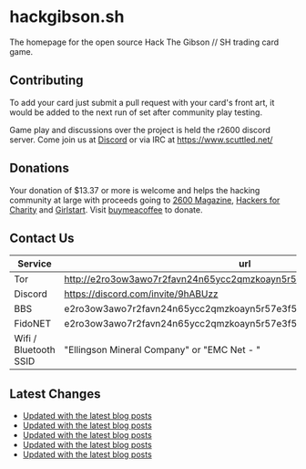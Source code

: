 # hackgibson.sh
The homepage for the open source Hack The Gibson // SH trading card game.


## Contributing

To add your card just submit a pull request with your card's front art, it would be added to the next run of set after community play testing.

Game play and discussions over the project is held the r2600 discord server. Come join us at [Discord](https://discord.com/invite/9hABUzz) or via IRC at https://www.scuttled.net/


## Donations

Your donation of $13.37 or more is welcome and helps the hacking community at large with proceeds going to [2600 Magazine](https://2600.com/), [Hackers for Charity](https://hackersforcharity.org) and [Girlstart](https://girlstart.org).  Visit [buymeacoffee](https://www.buymeacoffee.com/hackgibson.sh) to donate.


## Contact Us

Service | url
-|-
Tor | http://e2ro3ow3awo7r2favn24n65ycc2qmzkoayn5r57e3f56nvjwdcgg32ad.onion
Discord | https://discord.com/invite/9hABUzz
BBS | e2ro3ow3awo7r2favn24n65ycc2qmzkoayn5r57e3f56nvjwdcgg32ad.onion:23
FidoNET | e2ro3ow3awo7r2favn24n65ycc2qmzkoayn5r57e3f56nvjwdcgg32ad.onion:24554
Wifi / Bluetooth SSID | "Ellingson Mineral Company" or "EMC Net - <fidonet address>"

## Latest Changes
<!-- BLOG-POST-LIST:START -->
- [Updated with the latest blog posts](https://github.com/DFW2600/hackgibson.sh/commit/090d84ffcfdc0c64ed2ef97b6e64ece8f46590cc)
- [Updated with the latest blog posts](https://github.com/DFW2600/hackgibson.sh/commit/b66e4c109763f32dda2311e65d8d6ceef6553800)
- [Updated with the latest blog posts](https://github.com/DFW2600/hackgibson.sh/commit/b4b7aaf4b80b9b3656990068dfa9984b2548430f)
- [Updated with the latest blog posts](https://github.com/DFW2600/hackgibson.sh/commit/ec2cef1b17a655676826d26b9f2dc358be60b949)
- [Updated with the latest blog posts](https://github.com/DFW2600/hackgibson.sh/commit/3c7e39eada7c6d28224d9bb8a6a652cd8caa583b)
<!-- BLOG-POST-LIST:END -->
